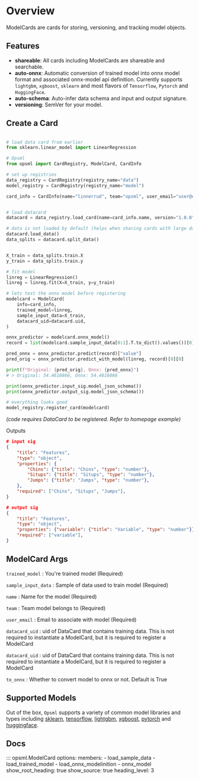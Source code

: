 # Overview

ModelCards are cards for storing, versioning, and tracking model objects.

## Features
- **shareable**: All cards including ModelCards are shareable and searchable.
- **auto-onnx**: Automatic conversion of trained model into onnx model format and associated onnx-model api definition. Currently supports `lightgbm`, `xgboost`, `sklearn` and most flavors of `Tensorflow`, `Pytorch` and `HuggingFace`.
- **auto-schema**: Auto-infer data schema and input and output signature.
- **versioning**: SemVer for your model.

## Create a Card

```python

# load data card from earlier
from sklearn.linear_model import LinearRegression

# Opsml
from opsml import CardRegistry, ModelCard, CardInfo

# set up registries
data_registry = CardRegistry(registry_name="data")
model_registry = CardRegistry(registry_name="model")

card_info = CardInfo(name="linnerrud", team="opsml", user_email="user@email.com")


# load datacard
datacard = data_registry.load_card(name=card_info.name, version="1.0.0")

# data is not loaded by default (helps when sharing cards with large data)
datacard.load_data()
data_splits = datacard.split_data()


X_train = data_splits.train.X
y_train = data_splits.train.y

# fit model
linreg = LinearRegression()
linreg = linreg.fit(X=X_train, y=y_train)

# lets test the onnx model before registering
modelcard = ModelCard(
    info=card_info,
    trained_model=linreg,
    sample_input_data=X_train,
    datacard_uid=datacard.uid,
)

onnx_predictor = modelcard.onnx_model()
record = list(modelcard.sample_input_data[0:1].T.to_dict().values())[0]

pred_onnx = onnx_predictor.predict(record)["value"]
pred_orig = onnx_predictor.predict_with_model(linreg, record)[0][0]

print(f"Original: {pred_orig}, Onnx: {pred_onnx}")
# > Original: 54.4616866, Onnx: 54.4616866

print(onnx_predictor.input_sig.model_json_schema())
print(onnx_predictor.output_sig.model_json_schema())

# everything looks good
model_registry.register_card(modelcard)

```
*(code requires DataCard to be registered. Refer to homepage example)*

Outputs 

```json
# input sig
{
    "title": "Features",
    "type": "object",
    "properties": {
        "Chins": {"title": "Chins", "type": "number"},
        "Situps": {"title": "Situps", "type": "number"},
        "Jumps": {"title": "Jumps", "type": "number"},
    },
    "required": ["Chins", "Situps", "Jumps"],
}

# output sig
{
    "title": "Features",
    "type": "object",
    "properties": {"variable": {"title": "Variable", "type": "number"}},
    "required": ["variable"],
}

```

## ModelCard Args

`trained_model`
: You're trained model (Required)

`sample_input_data`
: Sample of data used to train model (Required)

`name`
: Name for the model (Required)

`team`
: Team model belongs to (Required)

`user_email`
: Email to associate with model (Required)

`datacard_uid`
: uid of DataCard that contains training data. This is not required to instantiate a ModelCard, but it is required to register a ModelCard

`datacard_uid`
: uid of DataCard that contains training data. This is not required to instantiate a ModelCard, but it is required to register a ModelCard

`to_onnx`
: Whether to convert model to onnx or not. Default is True


## Supported Models

Out of the box, `Opsml` supports a variety of common model libraries and types including [sklearn](https://scikit-learn.org/stable/index.html), [tensorflow](https://www.tensorflow.org/), [lightgbm](https://lightgbm.readthedocs.io/en/v3.3.5/), [xgboost](https://xgboost.readthedocs.io/en/stable/), [pytorch](https://pytorch.org/) and [huggingface](https://huggingface.co/).

## Docs

::: opsml.ModelCard
    options:
        members:
            - load_sample_data
            - load_trained_model
            - load_onnx_modelinition
            - onnx_model
        show_root_heading: true
        show_source: true
        heading_level: 3